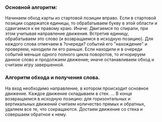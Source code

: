 ### Основной алгоритм:
  Начинаем обход карты из стартовой позиции вправо.
  Если в стартовой позиции содержатся единицы, то обрабатываем букву в этой области и сдвигаемся к ее правому краю.
  Иначе:
    Двигаемся по спирали, при этом учитывая направление движения. Встретив единицу, обрабатываем это слово
    (и возвращаемся в исходную позицию).
   Для каждого слова отмечаем в ?очереди? событий его "нахождение" и проверяем, находили ли его раньше. Если находили
   и в очереди событий меньше одного полного цикла поворотов, то игнорируем данное слово и продолжаем движение; иначе 
   останавливаем обход и считаем игру завершенной.
  
### Алгоритм обхода и получения слова.
  На вход необходимо направление, в  котором происходит основное движение. Каждое движение складываем в стек.
  ...
  В конце возвращаемся в исходную позицию:
    для горизонтальных и вертикальных движений считаем количество прямых и обратных, удаляем все те, что сокращаются.
    Достаем движение со стека и совершаем обратное к нему.
